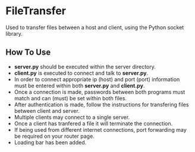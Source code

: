 # FileTransfer
Used to transfer files between a host and client, using the Python socket library.
## How To Use
- __server.py__ should be executed within the server directory.
- __client.py__ is executed to connect and talk to __server.py__.
- In order to connect appropriate ip (host) and port (port) information must be entered within both __server.py__ and __client.py__.
- Once a connection is made, passwords between both programs must match and can (must) be set within both files.
- After authentication is made, follow the instructions for transfering files between client and server.
- Multiple clients may connect to a single server.
- Once a client has tranfered a file it will terminate the connection.
- If being used from different internet connections, port forwarding may be required on your router page.
- Loading bar has been added.
